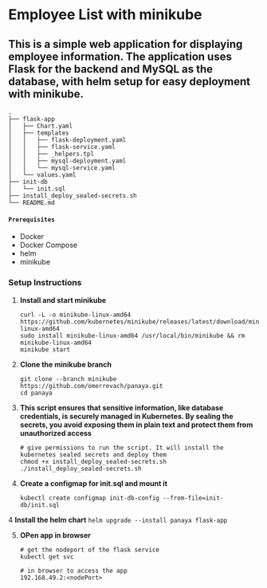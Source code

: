 # Employee List with minikube

## This is a simple web application for displaying employee information. The application uses Flask for the backend and MySQL as the database, with helm setup for easy deployment with minikube.


```
.
├── flask-app
│   ├── Chart.yaml
│   ├── templates
│   │   ├── flask-deployment.yaml
│   │   ├── flask-service.yaml
│   │   ├── _helpers.tpl
│   │   ├── mysql-deployment.yaml
│   │   └── mysql-service.yaml
│   └── values.yaml
├── init-db
│   └── init.sql
├── install_deploy_sealed-secrets.sh
└── README.md
```
#### `Prerequisites`
- Docker
- Docker Compose
- helm
- minikube

###  Setup Instructions
1. **Install and start minikube**
    ```
    curl -L -o minikube-linux-amd64 https://github.com/kubernetes/minikube/releases/latest/download/minikube-linux-amd64
    sudo install minikube-linux-amd64 /usr/local/bin/minikube && rm minikube-linux-amd64
    minikube start
    ```

1. **Clone the minikube branch**
    ```
    git clone --branch minikube https://github.com/omerrevach/panaya.git
    cd panaya
    ```

2. **This script ensures that sensitive information, like database credentials, is securely managed in Kubernetes. By sealing the secrets, you avoid exposing them in plain text and protect them from unauthorized access**
    ```
    # give permissions to run the script. It will install the kubernetes sealed secrets and deploy them
    chmod +x install_deploy_sealed-secrets.sh
    ./install_deploy_sealed-secrets.sh
    ```

3. **Create a configmap for init.sql and mount it**
    ```
    kubectl create configmap init-db-config --from-file=init-db/init.sql
    ```

4 **Install the helm chart**
    ```
    helm upgrade --install panaya flask-app
    ```

5. **OPen app in browser**
    ```
    # get the nodeport of the flask service
    kubectl get svc

    # in browser to access the app
    192.168.49.2:<nodePort>
    ```
#